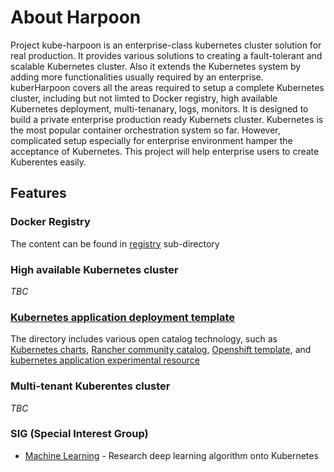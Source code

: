 # About Harpoon

Project kube-harpoon is an enterprise-class kubernetes cluster solution for real production. It provides various solutions to creating a fault-tolerant and scalable Kubernetes cluster. Also it extends the Kubernetes system by adding more functionalities usually required by an enterprise. kuberHarpoon covers all the areas required to setup a complete Kubernetes cluster, including but not limted to Docker registry, high available Kubernetes deployment, multi-tenanary, logs, monitors. It is designed to build a private enterprise production ready Kubernets cluster. Kubernetes is the most popular container orchestration system so far. However, complicated setup especially for enterprise environment hamper the acceptance of Kubernetes. This project will help enterprise users to create Kuberentes easily.

## Features

### Docker Registry
The content can be found in [registry](/registry) sub-directory

### High available Kubernetes cluster
_TBC_

### [Kubernetes application deployment template](/app-template)
The directory includes various open catalog technology, such as [Kubernetes charts](https://github.com/kubernetes/charts), [Rancher community catalog](https://github.com/rancher/community-catalog), [Openshift template](https://github.com/openshift/origin/tree/master/pkg/template), and [kubernetes application experimental resource](/app-template/k8s-resource-manifest-lab) 

### Multi-tenant Kuberentes cluster
_TBC_

### SIG (Special Interest Group)
* [Machine Learning](/sig/machine-learning) - Research deep learning algorithm onto Kubernetes

